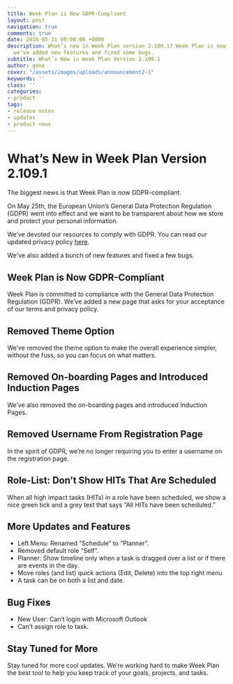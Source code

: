 ```yaml
---
title: Week Plan is Now GDPR-Compliant
layout: post
navigation: true
comments: true
date: 2018-05-31 00:00:00 +0000
description: What’s new in Week Plan version 2.109.1? Week Plan is now GDPR-compliant,
  we've added new features and fixed some bugs.
subtitle: What’s New in Week Plan Version 2.109.1
author: gene
cover: "/assets/images/uploads/announcement2-1"
keywords: ''
class: ''
categories:
- product
tags:
- release notes
- updates
- product news
---
```

# What’s New in Week Plan Version 2.109.1

The biggest news is that Week Plan is now GDPR-compliant.

On May 25th, the European Union’s General Data Protection Regulation (GDPR) went into effect and we want to be transparent about how we store and protect your personal information.

We’ve devoted our resources to comply with GDPR. You can read our updated privacy policy [here](https://weekplan.net/privacy/).

We've also added a bunch of new features and fixed a few bugs.

## Week Plan is Now GDPR-Compliant

Week Plan is committed to compliance with the General Data Protection Regulation (GDPR). We’ve added a new page that asks for your acceptance of our terms and privacy policy.

## Removed Theme Option

We’ve removed the theme option to make the overall experience simpler, without the fuss, so you can focus on what matters.

## Removed On-boarding Pages and Introduced Induction Pages

We’ve also removed the on-boarding pages and introduced Induction Pages.

## Removed Username From Registration Page

In the spirit of GDPR, we’re no longer requiring you to enter a username on the registration page.

## Role-List: Don’t Show HITs That Are Scheduled

When all high impact tasks (HITs) in a role have been scheduled, we show a nice green tick and a grey text that says “All HITs have been scheduled.”

## More Updates and Features

* Left Menu: Renamed “Schedule” to “Planner”.
* Removed default role “Self”.
* Planner: Show timeline only when a task is dragged over a list or if there are events in the day.
* Move roles (and list) quick actions (Edit, Delete) into the top right menu
* A task can be on both a list and date.

## Bug Fixes

* New User: Can’t login with Microsoft Outlook
* Can’t assign role to task.

## Stay Tuned for More

Stay tuned for more cool updates. We’re working hard to make Week Plan the best tool to help you keep track of your goals, projects, and tasks.